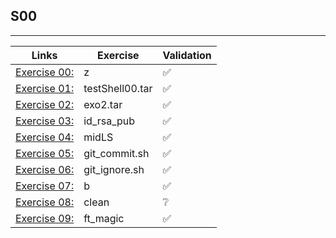 ## S00
---------------------

Links | Exercise | Validation
------|----------|------------
[Exercise 00:](/S00/ex00/) | z | ✅
[Exercise 01:](/S00/ex01/) | testShell00.tar | ✅
[Exercise 02:](/S00/ex02/) | exo2.tar | ✅
[Exercise 03:](/S00/ex03/) | id_rsa_pub | ✅
[Exercise 04:](/S00/ex04/) | midLS | ✅
[Exercise 05:](/S00/ex05/) | git_commit.sh | ✅
[Exercise 06:](/S00/ex06/) | git_ignore.sh | ✅
[Exercise 07:](/S00/ex07/) | b | ✅
[Exercise 08:](/S00/ex08/) | clean | ❔
[Exercise 09:](/S00/ex09/) | ft_magic | ✅